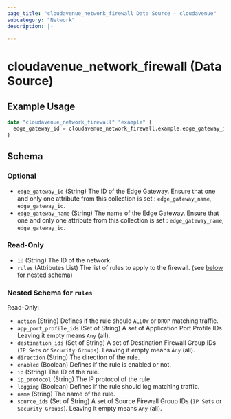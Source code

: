 ```yaml
---
page_title: "cloudavenue_network_firewall Data Source - cloudavenue"
subcategory: "Network"
description: |-
  
---
```


# cloudavenue_network_firewall (Data Source)



## Example Usage

```terraform
data "cloudavenue_network_firewall" "example" {
  edge_gateway_id = cloudavenue_network_firewall.example.edge_gateway_id
}
```

<!-- schema generated by tfplugindocs -->
## Schema

### Optional

- `edge_gateway_id` (String) The ID of the Edge Gateway. Ensure that one and only one attribute from this collection is set : `edge_gateway_name`, `edge_gateway_id`.
- `edge_gateway_name` (String) The name of the Edge Gateway. Ensure that one and only one attribute from this collection is set : `edge_gateway_name`, `edge_gateway_id`.

### Read-Only

- `id` (String) The ID of the network.
- `rules` (Attributes List) The list of rules to apply to the firewall. (see [below for nested schema](#nestedatt--rules))

<a id="nestedatt--rules"></a>
### Nested Schema for `rules`

Read-Only:

- `action` (String) Defines if the rule should `ALLOW` or `DROP` matching traffic.
- `app_port_profile_ids` (Set of String) A set of Application Port Profile IDs. Leaving it empty means `Any` (all).
- `destination_ids` (Set of String) A set of Destination Firewall Group IDs (`IP Sets` or `Security Groups`). Leaving it empty means `Any` (all).
- `direction` (String) The direction of the rule.
- `enabled` (Boolean) Defines if the rule is enabled or not.
- `id` (String) The ID of the rule.
- `ip_protocol` (String) The IP protocol of the rule.
- `logging` (Boolean) Defines if the rule should log matching traffic.
- `name` (String) The name of the rule.
- `source_ids` (Set of String) A set of Source Firewall Group IDs (`IP Sets` or `Security Groups`). Leaving it empty means `Any` (all).

